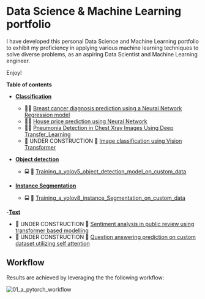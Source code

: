 # Data Science & Machine Learning portfolio
I have developed this personal Data Science and Machine Learning portfolio to exhibit my proficiency in applying various machine learning techniques to solve diverse problems, as an aspiring Data Scientist and Machine Learning engineer. <!--I have a backgorund in the mechanical engineering field which sometimes can be seen from the nature of the problems in this portfolio.  This is commented out. -->

Enjoy!

**Table of contents**
- [**Classification**](/projects/classification)
  - :pill::syringe: [Breast cancer diagnosis prediction using a Neural Network Regression model](/projects/classification/Binary_classifcation_for_breast_cancer_diagnosis.ipynb)
  - :house_with_garden::house_with_garden: [House price prediction using Neural Network](/projects/classification/House_price_prediction_on_the_California_Housing_dataset.ipynb) 
  - :pill::syringe: [Pneumonia Detection in Chest Xray Images Using Deep Transfer_Learning](/projects/classification/Efficient_Pneumonia_Detection_in_Chest_Xray_Images_Using_Deep_Transfer_Learning/)
  - :construction: UNDER CONSTRUCTION :construction: [Image classification using Vision Transformer](placeholder) 


- [**Object detection**](/projects/object_detection)
  - :oncoming_bus: :car: [Training_a_yolov5_object_detection_model_on_custom_data](/projects/object_detection/Training_a_yolov5_object_detection_model_on_custom_data.ipynb)


- [**Instance Segmentation**](/projects/instance_segmentation/)
  - :oncoming_bus: :car: [Training_a_yolov8_instance_Segmentation_on_custom_data](/projects/instance_segmentation/Training_a_yolov8_instance_Segmentation_on_custom_data.ipynb)


-[**Text**](placeholder)
  - :construction: UNDER CONSTRUCTION :construction: [Sentiment analysis in public review using transformer based modelling]()
  - :construction: UNDER CONSTRUCTION :construction: [Question answering prediction on custom dataset utilizing self attention]()
## Workflow
Results are achieved by leveraging the the following workflow:

![01_a_pytorch_workflow](https://user-images.githubusercontent.com/75247240/211261407-5afcb13c-43ef-4aeb-9fcc-080053c3ad39.png)



